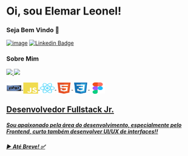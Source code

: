 # Oi, sou Elemar Leonel!
### Seja Bem Vindo 👋

[![image](https://img.shields.io/badge/Instagram-E4405F?style=flat-square&logo=instagram&logoColor=white)](https://www.instagram.com/elemar_leonel/)
[![Linkedin Badge](https://img.shields.io/badge/-LinkedIn-blue?style=flat-square&logo=Linkedin&logoColor=white&link=https://www.linkedin.com/in/marianne-dutra-0086801a1/)](https://www.linkedin.com/in/elemarleonel/)


### Sobre Mim

<div>
 <a href="https://github.com/Elemar-18">
 <img height="180em" src="https://github-readme-stats.vercel.app/api?username=Elemar-18&show_icons=true&theme=algolia&include_all_commits=true&count_private=true"/>
 <img height="180em" src="https://github-readme-stats.vercel.app/api/top-langs/?username=Elemar-18&layout=compact&langs_count=7&theme=algolia"/>
  
 <div style="display: inline_block"><br>
  <img align="center" alt="Js" height="30" width="40" src="https://raw.githubusercontent.com/devicons/devicon/master/icons/php/php-original.svg">
  <img align="center" alt="Js" height="30" width="40" src="https://raw.githubusercontent.com/devicons/devicon/master/icons/javascript/javascript-plain.svg">
  <img align="center" alt="React" height="30" width="40" src="https://raw.githubusercontent.com/devicons/devicon/master/icons/react/react-original.svg">
  <img align="center" alt="HTML" height="30" width="40" src="https://raw.githubusercontent.com/devicons/devicon/master/icons/html5/html5-original.svg">
  <img align="center" alt="CSS" height="30" width="40" src="https://raw.githubusercontent.com/devicons/devicon/master/icons/css3/css3-original.svg">
  <img align="center" alt="Figma" height="30" width="40" src="https://raw.githubusercontent.com/devicons/devicon/master/icons/figma/figma-original.svg">
</div>
                          
 <h2>Desenvolvedor Fullstack Jr.</h2>
 <h5>Sou apaixonado pela área do desenvolvimento, especialmente pelo Frontend, curto também desenvolver UI/UX de interfaces!!</h5>
 <h5>▶ Até Breve! ✅</h5>
</div>
